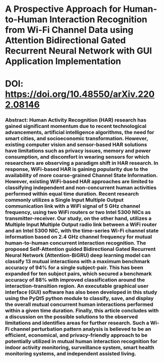 # A Prospective Approach for Human-to-Human Interaction Recognition from Wi-Fi Channel Data using Attention Bidirectional Gated Recurrent Neural Network with GUI Application Implementation
# DOI: https://doi.org/10.48550/arXiv.2202.08146
### Abstract: Human Activity Recognition (HAR) research has gained significant momentum due to recent technological advancements, artificial intelligence algorithms, the need for smart cities, and socioeconomic transformation. However, existing computer vision and sensor-based HAR solutions have limitations such as privacy issues, memory and power consumption, and discomfort in wearing sensors for which researchers are observing a paradigm shift in HAR research. In response, WiFi-based HAR is gaining popularity due to the availability of more coarse-grained Channel State Information. However, existing WiFi-based HAR approaches are limited to classifying independent and non-concurrent human activities performed within equal time duration. Recent research commonly utilizes a Single Input Multiple Output communication link with a WiFi signal of 5 GHz channel frequency, using two WiFi routers or two Intel 5300 NICs as transmitter-receiver. Our study, on the other hand, utilizes a Multiple Input Multiple Output radio link between a WiFi router and an Intel 5300 NIC, with the time-series Wi-Fi channel state information based on 2.4 GHz channel frequency for mutual human-to-human concurrent interaction recognition. The proposed Self-Attention guided Bidirectional Gated Recurrent Neural Network (Attention-BiGRU) deep learning model can classify 13 mutual interactions with a maximum benchmark accuracy of 94\% for a single subject-pair. This has been expanded for ten subject pairs, which secured a benchmark accuracy of 88\% with improved classification around the interaction-transition region. An executable graphical user interface (GUI) software has also been developed in this study using the PyQt5 python module to classify, save, and display the overall mutual concurrent human interactions performed within a given time duration. Finally, this article concludes with a discussion on the possible solutions to the observed limitations and identifies areas for further research. Such a Wi-Fi channel perturbation pattern analysis is believed to be an efficient, economical, and privacy-friendly approach to be potentially utilized in mutual human interaction recognition for indoor activity monitoring, surveillance system, smart health monitoring systems, and independent assisted living. 


